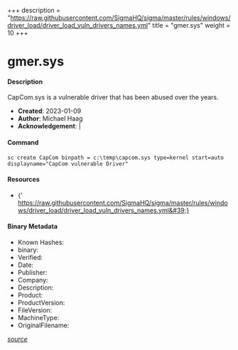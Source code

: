 +++
description = "https://raw.githubusercontent.com/SigmaHQ/sigma/master/rules/windows/driver_load/driver_load_vuln_drivers_names.yml"
title = "gmer.sys"
weight = 10
+++

# gmer.sys

#### Description

CapCom.sys is a vulnerable driver that has been abused over the years.

- **Created**: 2023-01-09
- **Author**: Michael Haag
- **Acknowledgement**:  | [](https://twitter.com/)

#### Command

```
sc create CapCom binpath = c:\temp\capcom.sys type=kernel start=auto displayname="CapCom vulnerable Driver"
```

#### Resources


- {&#39; https://raw.githubusercontent.com/SigmaHQ/sigma/master/rules/windows/driver_load/driver_load_vuln_drivers_names.yml&#39;}





#### Binary Metadata

- Known Hashes: [](https://www.virustotal.com/gui/file/) 
- binary: 
- Verified: 
- Date: 
- Publisher: 
- Company: 
- Description: 
- Product: 
- ProductVersion: 
- FileVersion: 
- MachineType: 
- OriginalFilename: 

[*source*](https://github.com/magicsword-io/LOLDrivers/tree/main/yaml/gmer.sys.yml)